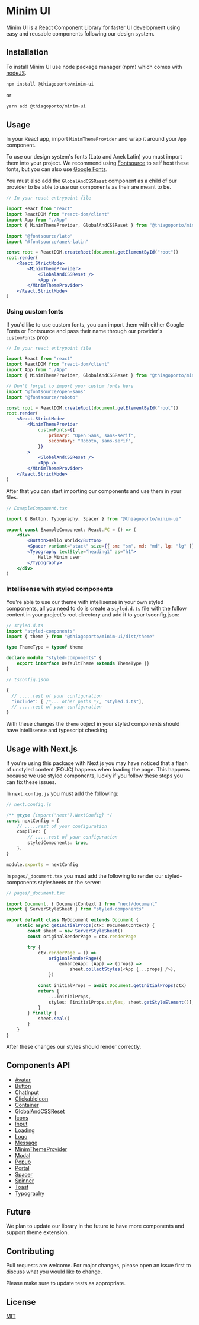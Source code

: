 # Minim UI

Minim UI is a React Component Library for faster UI development using easy and reusable components following our design system.

## Installation

To install Minim UI use node package manager (npm) which comes with [nodeJS](https://nodejs.org/en/download/).

```bash
npm install @thiagoporto/minim-ui
```

or

```bash
yarn add @thiagoporto/minim-ui
```

## Usage

In your React app, import `MinimThemeProvider` and wrap it around your `App` component.

To use our design system's fonts (Lato and Anek Latin) you must import them into your project. We recommend using [Fontsource](https://fontsource.org/) to self host these fonts, but you can also use [Google Fonts](https://fonts.google.com/).

You must also add the `GlobalAndCSSReset` component as a child of our provider to be able to use our components as their are meant to be.

```jsx
// In your react entrypoint file

import React from "react"
import ReactDOM from "react-dom/client"
import App from "./App"
import { MinimThemeProvider, GlobalAndCSSReset } from "@thiagoporto/minim-ui"

import "@fontsource/lato"
import "@fontsource/anek-latin"

const root = ReactDOM.createRoot(document.getElementById("root"))
root.render(
	<React.StrictMode>
		<MinimThemeProvider>
			<GlobalAndCSSReset />
			<App />
		</MinimThemeProvider>
	</React.StrictMode>
)
```

### Using custom fonts

If you'd like to use custom fonts, you can import them with either Google Fonts or Fontsource and pass their name through our provider's `customFonts` prop:

```jsx
// In your react entrypoint file

import React from "react"
import ReactDOM from "react-dom/client"
import App from "./App"
import { MinimThemeProvider, GlobalAndCSSReset } from "@thiagoporto/minim-ui"

// Don't forget to import your custom fonts here
import "@fontsource/open-sans"
import "@fontsource/roboto"

const root = ReactDOM.createRoot(document.getElementById("root"))
root.render(
	<React.StrictMode>
		<MinimThemeProvider
			customFonts={{
				primary: "Open Sans, sans-serif",
				secondary: "Roboto, sans-serif",
			}}
		>
			<GlobalAndCSSReset />
			<App />
		</MinimThemeProvider>
	</React.StrictMode>
)
```

After that you can start importing our components and use them in your files.

```jsx
// ExampleComponent.tsx

import { Button, Typography, Spacer } from "@thiagoporto/minim-ui"

export const ExampleComponent: React.FC = () => (
	<div>
		<Button>Hello World</Button>
		<Spacer variant="stack" size={{ sm: "sm", md: "md", lg: "lg" }} />
		<Typography textStyle="heading1" as="h1">
			Hello Minim user
		</Typography>
	</div>
)
```

### Intellisense with styled components

You're able to use our theme with intellisense in your own styled components, all you need to do is create a `styled.d.ts` file with the follow content in your project's root directory and add it to your tsconfig.json:

```typescript
// styled.d.ts
import "styled-components"
import { theme } from "@thiagoporto/minim-ui/dist/theme"

type ThemeType = typeof theme

declare module "styled-components" {
	export interface DefaultTheme extends ThemeType {}
}
```

```js
// tsconfig.json

{
  // .....rest of your configuration
  "include": [ /*... other paths */, "styled.d.ts"],
  // .....rest of your configuration
}
```

With these changes the `theme` object in your styled components should have intellisense and typescript checking.

## Usage with Next.js

If you're using this package with Next.js you may have noticed that a flash of unstyled content (FOUC) happens when loading the page. This happens because we use styled components, luckly if you follow these steps you can fix these issues.

In `next.config.js` you must add the following:

```typescript
// next.config.js

/** @type {import('next').NextConfig} */
const nextConfig = {
	// .....rest of your configuration
	compiler: {
		// .....rest of your configuration
		styledComponents: true,
	},
}

module.exports = nextConfig
```

In `pages/_document.tsx` you must add the following to render our styled-components stylesheets on the server:

```typescript
// pages/_document.tsx

import Document, { DocumentContext } from "next/document"
import { ServerStyleSheet } from "styled-components"

export default class MyDocument extends Document {
	static async getInitialProps(ctx: DocumentContext) {
		const sheet = new ServerStyleSheet()
		const originalRenderPage = ctx.renderPage

		try {
			ctx.renderPage = () =>
				originalRenderPage({
					enhanceApp: (App) => (props) =>
						sheet.collectStyles(<App {...props} />),
				})

			const initialProps = await Document.getInitialProps(ctx)
			return {
				...initialProps,
				styles: [initialProps.styles, sheet.getStyleElement()],
			}
		} finally {
			sheet.seal()
		}
	}
}
```

After these changes our styles should render correctly.

## Components API

- [Avatar](https://github.com/thiago-porto25/minim-ui/blob/main/docs/Avatar.md)
- [Button](https://github.com/thiago-porto25/minim-ui/blob/main/docs/Button.md)
- [ChatInput](https://github.com/thiago-porto25/minim-ui/blob/main/docs/ChatInput.md)
- [ClickableIcon](https://github.com/thiago-porto25/minim-ui/blob/main/docs/ClickableIcon.md)
- [Container](https://github.com/thiago-porto25/minim-ui/blob/main/docs/Container.md)
- [GlobalAndCSSReset](https://github.com/thiago-porto25/minim-ui/blob/main/docs/GlobalAndCSSReset.md)
- [Icons](https://github.com/thiago-porto25/minim-ui/blob/main/docs/Icons.md)
- [Input](https://github.com/thiago-porto25/minim-ui/blob/main/docs/Input.md)
- [Loading](https://github.com/thiago-porto25/minim-ui/blob/main/docs/Loading.md)
- [Logo](https://github.com/thiago-porto25/minim-ui/blob/main/docs/Logo.md)
- [Message](https://github.com/thiago-porto25/minim-ui/blob/main/docs/Message.md)
- [MinimThemeProvider](https://github.com/thiago-porto25/minim-ui/blob/main/docs/MinimThemeProvider.md)
- [Modal](https://github.com/thiago-porto25/minim-ui/blob/main/docs/Modal.md)
- [Popup](https://github.com/thiago-porto25/minim-ui/blob/main/docs/Popup.md)
- [Portal](https://github.com/thiago-porto25/minim-ui/blob/main/docs/Portal.md)
- [Spacer](https://github.com/thiago-porto25/minim-ui/blob/main/docs/Spacer.md)
- [Spinner](https://github.com/thiago-porto25/minim-ui/blob/main/docs/Spinner.md)
- [Toast](https://github.com/thiago-porto25/minim-ui/blob/main/docs/Toast.md)
- [Typography](https://github.com/thiago-porto25/minim-ui/blob/main/docs/Typography.md)

## Future

We plan to update our library in the future to have more components and support theme extension.

## Contributing

Pull requests are welcome. For major changes, please open an issue first to discuss what you would like to change.

Please make sure to update tests as appropriate.

## License

[MIT](https://choosealicense.com/licenses/mit/)
